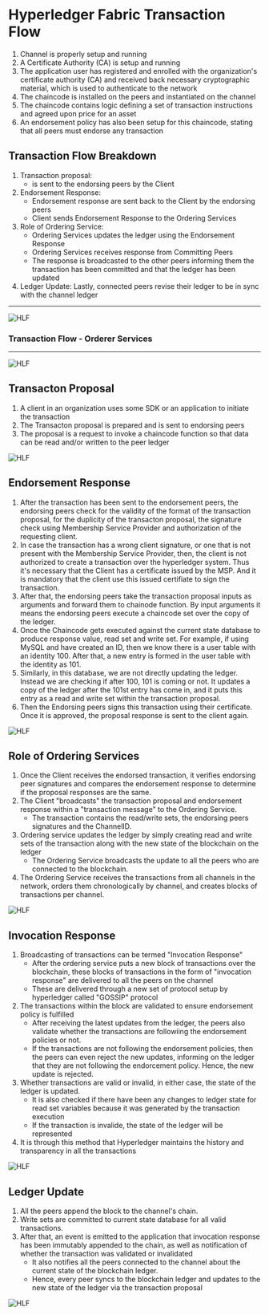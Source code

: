 # Hyperledger Fabric Transaction Flow

1.  Channel is properly setup and running
2.  A Certificate Authority (CA) is setup and running
3.  The application user has registered and enrolled with the organization's certificate authority (CA) and received back necessary cryptographic material, which is used to authenticate to the network
4.  The chaincode is installed on the peers and instantiated on the channel
5.  The chaincode contains logic defining a set of transaction instructions and agreed upon price for an asset
6.  An endorsement policy has also been setup for this chaincode, stating that all peers must endorse any transaction


## Transaction Flow Breakdown

1.  Transaction proposal: 
    -   is sent to the endorsing peers by the Client
2.  Endorsement Response:
    -   Endorsement response are sent back to the Client by the endorsing peers
    -   Client sends Endorsement Response to the Ordering Services
4.  Role of Ordering Service:
    -   Ordering Services updates the ledger using the Endorsement Response
    -   Ordering Services receives response from Committing Peers
    -   The response is broadcasted to the other peers informing them the transaction has been committed and that the ledger has been updated
7.  Ledger Update:
        Lastly, connected peers revise their ledger to be in sync with the channel ledger

<hr/>

![HLF](img/hlf-transaction-flow.png) 

### Transaction Flow - Orderer Services
<hr>

![HLF](img/hlf-transaction-flow-orderer.png)
<!-- <img src="img/hlf-transaction-flow-orderer.png"  width="600"> -->

## Transacton Proposal

1.  A client in an organization uses some SDK or an application to initiate the transaction
2.  The Transacton proposal is prepared and is sent to endorsing peers
3.  The proposal is a request to invoke a chaincode function so that data can be read and/or written to the peer ledger

![HLF](img/hlf-transaction-proposal.png)

## Endorsement Response

1.  After the transaction has been sent to the endorsement peers, the endorsing peers check for the validity of the format of the transaction proposal, for the duplicity of the transacton proposal, the signature check using Membership Service Provider and authorization of the requesting client.
2.  In case the transaction has a wrong client signature, or one that is not present with the Membership Service Provider, then, the client is not authorized to create a transaction over the hyperledger system. Thus it's necessary that the Client has a certificate issued by the MSP. And it is mandatory that the client use this issued certifiate to sign the transaction.
3.  After that, the endorsing peers take the transaction proposal inputs as arguments and forward them to chainode function. By input arguments it means the endorsing peers execute a chaincode set over the copy of the ledger.
4.  Once the Chaincode gets executed against the current state database to produce response value, read set and write set. For example, if using MySQL and have created an ID, then we know there is a user table with an identity 100. After that, a new entry is formed in the user table with the identity as 101.
5.  Similarly, in this database, we are not directly updating the ledger. Instead we are checking if after 100, 101 is coming or not. It updates a copy of the ledger after the 101st entry has come in, and it puts this entry as a read and write set within the transaction proposal.
6.  Then the Endorsing peers signs this transaction using their certificate. Once it is approved, the proposal response is sent to the client again.

![HLF](img/hlf-endoresment-response.png)

## Role of Ordering Services

1.  Once the Client receives the endorsed transaction, it verifies endorsing peer signatures and compares the endorsement response to determine if the proposal responses are the same.
2.  The Client "broadcasts" the transaction proposal and endorsement response within a "transaction message" to the Ordering Service.
    -   The transaction contains the read/write sets, the endorsing peers signatures and the ChannelID.
3.  Ordering service updates the ledger by simply creating read and write sets of the transaction along with the new state of the blockchain on the ledger
    -   The Ordering Service broadcasts the update to all the peers who are connected to the blockchain.
4.  The Ordering Service receives the transactions from all channels in the network, orders them chronologically by channel, and creates blocks of transactions per channel.

![HLF](img/hlf-orderer-role.png)

## Invocation Response
1.  Broadcasting of transactions can be termed "Invocation Response"
    -   After the ordering service puts a new block of transactions over the blockchain, these blocks of transactions in the form of "invocation response" are delivered to all the peers on the channel
    -   These are delivered through a new set of protocol setup by hyperledger called "GOSSIP" protocol
2.  The transactions within the block are validated to ensure endorsement policy is fulfilled
    -   After receiving the latest updates from the ledger, the peers also validate whether the transactions are followiing the endorsement policies or not.
    -   If the transactions are not following the endorsement policies, then the peers can even reject the new updates,  informing on the ledger that they are not following the endorcement policy. Hence, the new update is rejected.
3.  Whether transactions are valid or invalid, in either case, the state of the ledger is updated.
    -   It is also checked if there have been any changes to ledger state for read set variables because it was generated by the transaction execution
    -   If the transaction is invalide, the state of the ledger will be represented
4.  It is through this method that Hyperledger maintains the history and transparency in all the transactions

![HLF](img/hlf-invocation-response.png)

## Ledger Update
1.  All the peers append the block to the channel's chain.
2.  Write sets are committed to current state database for all valid transactions.
3.  After that, an event is emitted to the application that invocation response has been immutably appended to the chain, as well as notification of whether the transaction was validated or invalidated
    -   It also notifies all the peers connected to the channel about the current state of the blockchain ledger.
    -   Hence, every peer syncs to the blockchain ledger and updates to the new state of the ledger via the transaction proposal


![HLF](img/hlf-ledger-update.png)
